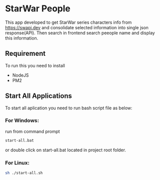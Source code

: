 # StarWar People

This app developed to get StarWar series characters info from https://swapi.dev and consolidate selected information into single json response(API). Then search in frontend search peeople name and display this information.

## Requirement
To run this  you need to install
- NodeJS
- PM2

## Start All Applications

To start all aplication you need to run bash script file as below:

### For Windows:
run from command prompt
``` bash
start-all.bat
```
or double click on start-all.bat located in project root folder.

### For Linux:

``` bash
sh ./start-all.sh
```
